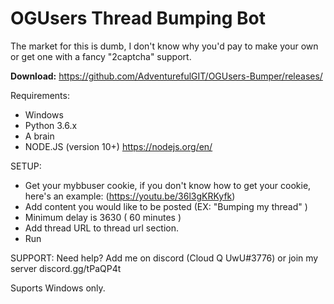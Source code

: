 # OGUsers Thread Bumping Bot

The market for this is dumb, I don't know why you'd pay to make your own or get one with a fancy "2captcha" support.

__Download:__ https://github.com/AdventurefulGIT/OGUsers-Bumper/releases/

Requirements:
- Windows
- Python 3.6.x
- A brain
- NODE.JS (version 10+) https://nodejs.org/en/

SETUP:
- Get your mybbuser cookie, if you don't know how to get your cookie, here's an example: (https://youtu.be/36l3gKRKyfk)
- Add content you would like to be posted (EX: "Bumping my thread" )
- Minimum delay is 3630 ( 60 minutes )
- Add thread URL to thread url section.
- Run

SUPPORT:
Need help? Add me on discord (Cloud Q UwU#3776) or join my server discord.gg/tPaQP4t

Suports Windows only.
